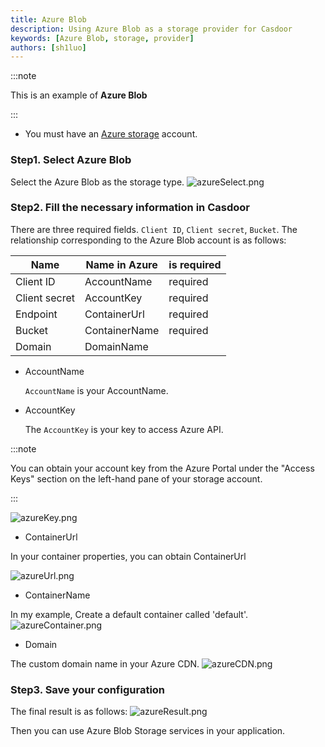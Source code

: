 ```yaml
---
title: Azure Blob
description: Using Azure Blob as a storage provider for Casdoor
keywords: [Azure Blob, storage, provider]
authors: [sh1luo]
---
```


:::note

This is an example of **Azure Blob**

:::

- You must have an [Azure storage](https://docs.microsoft.com/azure/storage/common/storage-account-create?tabs=azure-portal) account.

### Step1. Select Azure Blob

Select the Azure Blob as the storage type. ![azureSelect.png](/img/providers/storage/azureSelect.png)

### Step2. Fill the necessary information in Casdoor

There are three required fields. `Client ID`, `Client secret`, `Bucket`. The relationship corresponding to the Azure Blob account is as follows:

| Name          | Name in Azure |   is required |
|---------------|---------------|  ----         |
| Client ID     | AccountName   | required     |
| Client secret | AccountKey    | required      |
| Endpoint      | ContainerUrl  | required      |
| Bucket        | ContainerName | required     |
| Domain        | DomainName    |               |

- AccountName

    `AccountName` is your AccountName.

- AccountKey

    The `AccountKey` is your key to access Azure API.

:::note

You can obtain your account key from the Azure Portal under the "Access Keys" section on the left-hand pane of your storage account.

:::

![azureKey.png](/img/providers/storage/azureKey.png)

- ContainerUrl

In your container properties, you can obtain ContainerUrl

![azureUrl.png](/img/providers/storage/azureUrl.png)

- ContainerName

In my example, Create a default container called 'default'.
![azureContainer.png](/img/providers/storage/azureContainer.png)

- Domain

The custom domain name in your Azure CDN.
![azureCDN.png](/img/providers/storage/azureCDN.png)

### Step3. Save your configuration

The final result is as follows:
![azureResult.png](/img/providers/storage/azureResult.png)

Then you can use Azure Blob Storage services in your application.

